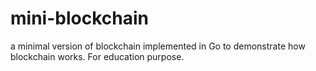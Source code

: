 # mini-blockchain
a minimal version of blockchain implemented in Go to demonstrate how blockchain works. For education purpose.
